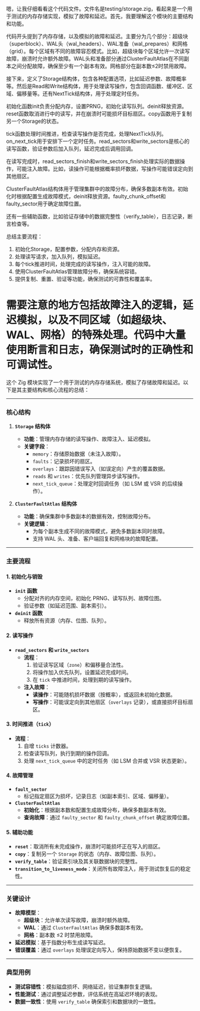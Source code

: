 嗯，让我仔细看看这个代码文件。文件名是testing/storage.zig，看起来是一个用于测试的内存存储实现，模拟了故障和延迟。首先，我要理解这个模块的主要结构和功能。

代码开头提到了内存存储，以及模拟的故障和延迟。主要分为几个部分：超级块（superblock）、WAL头（wal_headers）、WAL准备（wal_prepares）和网格（grid）。每个区域有不同的故障容忍模式。比如，超级块每个区域允许一次读写故障，崩溃时允许额外故障。WAL头和准备部分通过ClusterFaultAtlas在不同副本之间分配故障，确保至少有一个副本有效。网格部分在副本数≤2时禁用故障。

接下来，定义了Storage结构体，包含各种配置选项，比如延迟参数、故障概率等。然后是Read和Write结构体，用于处理读写操作，包含回调函数、缓冲区、区域、偏移量等。还有NextTick结构体，用于处理定时任务。

初始化函数init负责分配内存，设置PRNG，初始化读写队列。deinit释放资源。reset函数取消进行中的读写，并在崩溃时可能损坏目标扇区。copy函数用于复制另一个Storage的状态。

tick函数处理时间推进，检查读写操作是否完成，处理NextTick队列。on_next_tick用于安排下一个定时任务。read_sectors和write_sectors是核心的读写函数，验证参数后加入队列，延迟完成后调用回调。

在读写完成时，read_sectors_finish和write_sectors_finish处理实际的数据操作，可能注入故障。比如，读操作可能根据概率损坏数据，写操作可能错误定向到其他扇区。

ClusterFaultAtlas结构体用于管理集群中的故障分布，确保多数副本有效。初始化时根据配置生成故障模式，deinit释放资源。faulty_chunk_offset和faulty_sector用于确定故障位置。

还有一些辅助函数，比如验证存储中的数据完整性（verify_table），日志记录，断言检查等。

总结主要流程：

1. 初始化Storage，配置参数，分配内存和资源。
2. 处理读写请求，加入队列，模拟延迟。
3. 每个tick推进时间，处理完成的读写操作，注入可能的故障。
4. 使用ClusterFaultAtlas管理故障分布，确保系统容错。
5. 提供复制、重置、验证等功能，确保测试的可靠性和覆盖率。

需要注意的地方包括故障注入的逻辑，延迟模拟，以及不同区域（如超级块、WAL、网格）的特殊处理。代码中大量使用断言和日志，确保测试时的正确性和可调试性。
================================================
这个 Zig 模块实现了一个用于测试的内存存储系统，模拟了存储故障和延迟。以下是其主要结构和核心流程的总结：

---

### **核心结构**
1. **`Storage` 结构体**  
   - **功能**：管理内存存储的读写操作、故障注入、延迟模拟。
   - **关键字段**：
     - `memory`：存储原始数据（未注入故障）。
     - `faults`：记录损坏的扇区。
     - `overlays`：跟踪因错误写入（如误定向）产生的覆盖数据。
     - `reads` 和 `writes`：优先队列管理异步读写操作。
     - `next_tick_queue`：处理定时回调任务（如 LSM 或 VSR 的后续操作）。

2. **`ClusterFaultAtlas` 结构体**  
   - **功能**：确保集群中多数副本的数据有效，控制故障分布。
   - **关键逻辑**：
     - 为每个副本生成不同的故障模式，避免多数副本同时故障。
     - 支持 WAL 头、准备、客户端回复和网格块的故障配置。

---

### **主要流程**
#### **1. 初始化与销毁**
- **`init` 函数**  
  - 分配对齐的内存空间，初始化 PRNG、读写队列、故障位图。
  - 验证参数（如延迟范围、副本索引）。
- **`deinit` 函数**  
  - 释放所有资源（内存、位图、队列）。

#### **2. 读写操作**
- **`read_sectors` 和 `write_sectors`**  
  - **流程**：
    1. 验证读写区域（`zone`）和偏移量合法性。
    2. 将操作加入优先队列，设置延迟完成时间。
    3. 在 `tick` 中推进时间，处理到期的读写操作。
  - **注入故障**：
    - **读操作**：可能随机损坏数据（按概率），或返回未初始化数据。
    - **写操作**：可能误定向到其他扇区（`overlays` 记录），或直接损坏目标扇区。

#### **3. 时间推进（`tick`）**
- **流程**：
  1. 自增 `ticks` 计数器。
  2. 检查读写队列，执行到期的操作回调。
  3. 处理 `next_tick_queue` 中的定时任务（如 LSM 合并或 VSR 状态更新）。

#### **4. 故障管理**
- **`fault_sector`**  
  - 标记指定扇区为损坏，记录日志（如副本索引、区域、偏移量）。
- **`ClusterFaultAtlas`**  
  - **初始化**：根据副本数和配置生成故障分布，确保多数副本有效。
  - **查询故障**：通过 `faulty_sector` 和 `faulty_chunk_offset` 确定故障位置。

#### **5. 辅助功能**
- **`reset`**：取消所有未完成操作，崩溃时可能损坏正在写入的扇区。
- **`copy`**：复制另一个 `Storage` 的状态（内存、故障位图、队列）。
- **`verify_table`**：验证索引块及其关联数据块的完整性。
- **`transition_to_liveness_mode`**：关闭所有故障注入，用于测试恢复后的稳定性。

---

### **关键设计**
- **故障模型**：
  - **超级块**：允许单次读写故障，崩溃时额外故障。
  - **WAL**：通过 `ClusterFaultAtlas` 确保多数副本有效。
  - **网格**：副本数 ≤2 时禁用故障。
- **延迟模拟**：基于指数分布生成读写延迟。
- **错误覆盖**：通过 `overlays` 处理误定向写入，保持原始数据不变以便恢复。

---

### **典型用例**
- **测试容错性**：模拟磁盘损坏、网络延迟，验证集群恢复逻辑。
- **性能测试**：通过调整延迟参数，评估系统在高延迟环境的表现。
- **数据一致性**：使用 `verify_table` 确保索引和数据块的一致性。